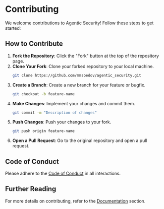 # Contributing

We welcome contributions to Agentic Security! Follow these steps to get started:

## How to Contribute

1. **Fork the Repository**: Click the "Fork" button at the top of the repository page.
1. **Clone Your Fork**: Clone your forked repository to your local machine.
   ```bash
   git clone https://github.com/mmsoedov/agentic_security.git
   ```
1. **Create a Branch**: Create a new branch for your feature or bugfix.
   ```bash
   git checkout -b feature-name
   ```
1. **Make Changes**: Implement your changes and commit them.
   ```bash
   git commit -m "Description of changes"
   ```
1. **Push Changes**: Push your changes to your fork.
   ```bash
   git push origin feature-name
   ```
1. **Open a Pull Request**: Go to the original repository and open a pull request.

## Code of Conduct

Please adhere to the [Code of Conduct](CODE_OF_CONDUCT.md) in all interactions.

## Further Reading

For more details on contributing, refer to the [Documentation](index.md) section.
